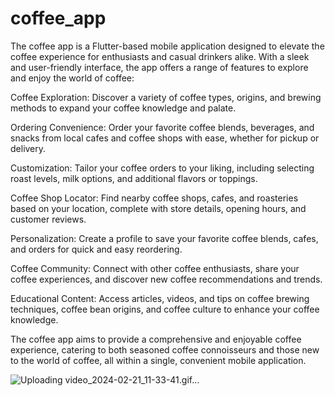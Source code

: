 # coffee_app

The coffee app is a Flutter-based mobile application designed to elevate the coffee experience for enthusiasts and casual drinkers alike. With a sleek and user-friendly interface, the app offers a range of features to explore and enjoy the world of coffee:

Coffee Exploration: Discover a variety of coffee types, origins, and brewing methods to expand your coffee knowledge and palate.

Ordering Convenience: Order your favorite coffee blends, beverages, and snacks from local cafes and coffee shops with ease, whether for pickup or delivery.

Customization: Tailor your coffee orders to your liking, including selecting roast levels, milk options, and additional flavors or toppings.

Coffee Shop Locator: Find nearby coffee shops, cafes, and roasteries based on your location, complete with store details, opening hours, and customer reviews.

Personalization: Create a profile to save your favorite coffee blends, cafes, and orders for quick and easy reordering.

Coffee Community: Connect with other coffee enthusiasts, share your coffee experiences, and discover new coffee recommendations and trends.

Educational Content: Access articles, videos, and tips on coffee brewing techniques, coffee bean origins, and coffee culture to enhance your coffee knowledge.

The coffee app aims to provide a comprehensive and enjoyable coffee experience, catering to both seasoned coffee connoisseurs and those new to the world of coffee, all within a single, convenient mobile application.

![Uploading video_2024-02-21_11-33-41.gif…]()
